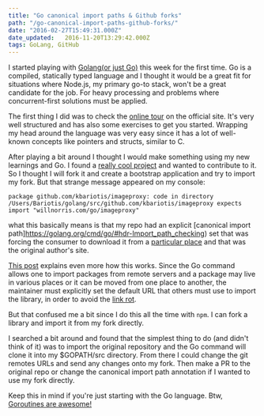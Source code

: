 ```yaml
---
title: "Go canonical import paths & Github forks"
path: "/go-canonical-import-paths-github-forks/"
date: "2016-02-27T15:49:31.000Z"
date_updated:   2016-11-20T13:29:42.000Z
tags: GoLang, GitHub
---
```


I started playing with [Golang(or just Go)](http://golang.org) this week for the first time. Go is a compiled, statically typed language and I thought it would be a great fit for situations where Node.js, my primary go-to stack, won't be a great candidate for the job. For heavy processing and problems where concurrent-first solutions must be applied.

The first thing I did was to check the [online tour](https://tour.golang.org/welcome/1) on the official site. It's very well structured and has also some exercises to get you started. Wrapping my head around the language was very easy since it has a lot of well-known concepts like pointers and structs, similar to C.

After playing a bit around I thought I would make something using my new learnings and Go. I found a [really cool project](https://github.com/willnorris/imageproxy) and wanted to contribute to it. So I thought I will fork it and create a bootstrap application and try to import my fork. But that strange message appeared on my console:

```
package github.com/kbariotis/imageproxy: code in directory /Users/Bariotis/golang/src/github.com/kbariotis/imageproxy expects import "willnorris.com/go/imageproxy"
```

what this basically means is that my repo had an explicit [canonical import path]https://golang.org/cmd/go/#hdr-Import_path_checking) set that was forcing the consumer to download it from a [particular place](https://github.com/willnorris/imageproxy/blob/master/imageproxy.go#L17) and that was the original author's site.

[This post](https://texlution.com/post/golang-canonical-import-paths/) explains even more how this works. Since the Go command allows one to import packages from remote servers and a package may live in various places or it can be moved from one place to another, the maintainer must explicitly set the default URL that others must use to import the library, in order to avoid the [link rot](https://en.wikipedia.org/wiki/Link_rot).

But that confused me a bit since I do this all the time with `npm`. I can fork a library and import it from my fork directly.

I searched a bit around and found that the simplest thing to do (and didn't think of it) was to import the original repository and the Go command will clone it into my $GOPATH/src directory. From there I could change the git remotes URLs and send any changes onto my fork. Then make a PR to the original repo or change the canonical import path annotation if I wanted to use my fork directly.

Keep this in mind if you're just starting with the Go language. Btw, [Goroutines are awesome!](https://tour.golang.org/concurrency/1)
